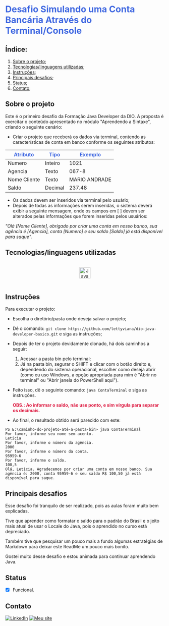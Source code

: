 # **<div style="color:royalblue">Desafio Simulando uma Conta Bancária Através do Terminal/Console</div>**

## **Índice:**

1. [Sobre o projeto](#sobre-o-projeto);
2. [Tecnologias/linguagens utilizadas](#tecnologiaslinguagens-utilizadas);
3. [Instruções](#instruções);
4. [Principais desafios](#principais-desafios);
5. [Status](#status);
6. [Contato](#contato);

## **Sobre o projeto**
Este é o primeiro desafio da Formação Java Developer da DIO.
A proposta é exercitar o conteúdo apresentado no módulo "Aprendendo a Sintaxe", criando o seguinte cenário:

- Criar o projeto que receberá os dados via terminal, contendo as características de conta em banco conforme os seguintes atributos:

<div align="center">

|<div style="color:royalblue">Atributo</div>|<div style="color:royalblue">Tipo</div>|<div style="color:royalblue">Exemplo</div>|
|---|---|---|
|Numero|Inteiro|1021|
|Agencia|Texto|067-8|
|Nome Cliente|Texto|MARIO ANDRADE|
|Saldo|Decimal|237.48|

</div>

- Os dados devem ser inseridos via terminal pelo usuário;
- Depois de todas as informações serem inseridas, o sistema deverá exibir a seguinte mensagem, onde os campos em [ ] devem ser alterados pelas informações que forem inseridas pelos usuários:

<i>"Olá [Nome Cliente], obrigado por criar uma conta em nosso banco, sua agência é [Agencia], conta [Numero] e seu saldo [Saldo] já está disponível para saque".</i>

## **Tecnologias/linguagens utilizadas**

<div style="display: inline_block" align="center"><br />
    <img src="https://img.shields.io/badge/Java-FF4500?style=for-the-badge&logo=java&logoColor=white
    " height="35px" alt="Java" align="center" />
</div><br />

## **Instruções**

Para executar o projeto:

- Escolha o diretório/pasta onde deseja salvar o projeto;
- Dê o comando: 
`git clone https://github.com/lettyviana/dio-java-developer-basico.git` e siga as instruções;
- Depois de ter o projeto devidamente clonado, há dois caminhos a seguir:

  1. Acessar a pasta bin pelo terminal;
  2. Já na pasta bin, segurar o SHIFT e clicar com o botão direito e, dependendo do sistema operacional, escolher como deseja abrir (como eu uso Windows, a opção apropriada para mim é "Abrir no terminal" ou "Abrir janela do PowerShell aqui").

- Feito isso, dê o seguinte comando: `java ContaTerminal` e siga as instruções.

  <div style="color:crimson"><strong>OBS.: Ao informar o saldo, não use ponto, e sim vírgula para separar os decimais.</strong></div>
- Ao final, o resultado obtido será parecido com este:

```
PS E:\caminho-do-projeto-até-a-pasta-bin> java ContaTerminal
Por favor, informe seu nome sem acento.
Leticia
Por favor, informe o número da agência.
2000
Por favor, informe o número da conta.
95959-6
Por favor, informe o saldo.
100,5
Olá, Leticia. Agradecemos por criar uma conta em nosso banco. Sua agência é: 2000, conta 95959-6 e seu saldo R$ 100,50 já está disponível para saque.
```

## **Principais desafios**

Esse desafio foi tranquilo de ser realizado, pois as aulas foram muito bem explicadas.

Tive que aprender como formatar o saldo para o padrão do Brasil e o jeito mais atual de usar o Locale do Java, pois o aprendido no curso está depreciado.

Também tive que pesquisar um pouco mais a fundo algumas estratégias de Markdown para deixar este ReadMe um pouco mais bonito.

Gostei muito desse desafio e estou animada para continuar aprendendo Java.

## **Status**

- [x] Funcional.


## **Contato**
[![LinkedIn](https://img.shields.io/badge/LinkedIn-0077B5?style=for-the-badge&logo=linkedin&logoColor=white)](https://www.linkedin.com/in/leticiaviana-trad-dev/)
[![Meu site](https://img.shields.io/badge/Meu%20site-800080?style=for-the-badge&logoColor=white)](https://www.leticiaviana.com/#contato)